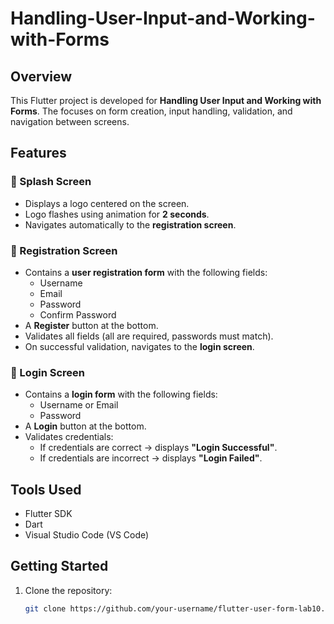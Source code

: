 # Handling-User-Input-and-Working-with-Forms

## Overview

This Flutter project is developed for **Handling User Input and Working with Forms**. The focuses on form creation, input handling, validation, and navigation between screens.

## Features

### 🔸 Splash Screen
- Displays a logo centered on the screen.
- Logo flashes using animation for **2 seconds**.
- Navigates automatically to the **registration screen**.

### 🔸 Registration Screen
- Contains a **user registration form** with the following fields:
  - Username
  - Email
  - Password
  - Confirm Password
- A **Register** button at the bottom.
- Validates all fields (all are required, passwords must match).
- On successful validation, navigates to the **login screen**.

### 🔸 Login Screen
- Contains a **login form** with the following fields:
  - Username or Email
  - Password
- A **Login** button at the bottom.
- Validates credentials:
  - If credentials are correct → displays **"Login Successful"**.
  - If credentials are incorrect → displays **"Login Failed"**.

## Tools Used

- Flutter SDK
- Dart
- Visual Studio Code (VS Code)


## Getting Started

1. Clone the repository:
   ```bash
   git clone https://github.com/your-username/flutter-user-form-lab10.git
